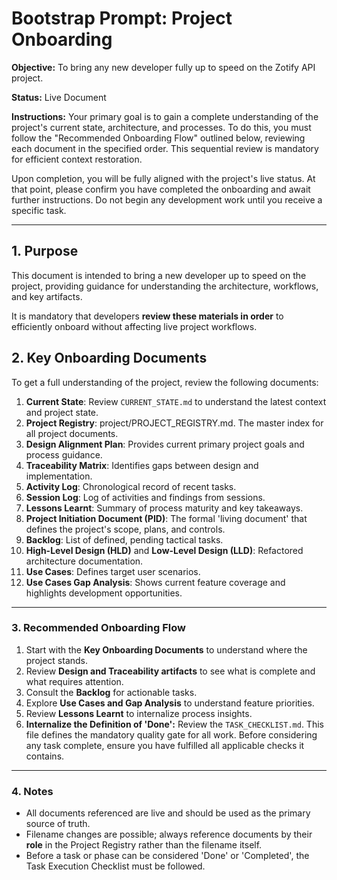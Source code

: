 # Bootstrap Prompt: Project Onboarding

**Objective:** To bring any new developer fully up to speed on the Zotify API project.

**Status:** Live Document

**Instructions:**
Your primary goal is to gain a complete understanding of the project's current state, architecture, and processes. To do this, you must follow the "Recommended Onboarding Flow" outlined below, reviewing each document in the specified order. This sequential review is mandatory for efficient context restoration.

Upon completion, you will be fully aligned with the project's live status. At that point, please confirm you have completed the onboarding and await further instructions. Do not begin any development work until you receive a specific task.

---

## 1. Purpose

This document is intended to bring a new developer up to speed on the project, providing guidance for understanding the architecture, workflows, and key artifacts.

It is mandatory that developers **review these materials in order** to efficiently onboard without affecting live project workflows.

## 2. Key Onboarding Documents

To get a full understanding of the project, review the following documents:

1. **Current State**: Review `CURRENT_STATE.md` to understand the latest context and project state.
2. **Project Registry**: project/PROJECT_REGISTRY.md. The master index for all project documents.
3. **Design Alignment Plan**: Provides current primary project goals and process guidance.
4. **Traceability Matrix**: Identifies gaps between design and implementation.
5. **Activity Log**: Chronological record of recent tasks.
6. **Session Log**: Log of activities and findings from sessions.
7. **Lessons Learnt**: Summary of process maturity and key takeaways.
8. **Project Initiation Document (PID)**: The formal 'living document' that defines the project's scope, plans, and controls.
9. **Backlog**: List of defined, pending tactical tasks.
10. **High-Level Design (HLD)** and **Low-Level Design (LLD)**: Refactored architecture documentation.
11. **Use Cases**: Defines target user scenarios.
12. **Use Cases Gap Analysis**: Shows current feature coverage and highlights development opportunities.

---

### 3. Recommended Onboarding Flow

1. Start with the **Key Onboarding Documents** to understand where the project stands.
2. Review **Design and Traceability artifacts** to see what is complete and what requires attention.
3. Consult the **Backlog** for actionable tasks.
4. Explore **Use Cases and Gap Analysis** to understand feature priorities.
5. Review **Lessons Learnt** to internalize process insights.
6. **Internalize the Definition of 'Done':** Review the `TASK_CHECKLIST.md`. This file defines the mandatory quality gate for all work. Before considering any task complete, ensure you have fulfilled all applicable checks it contains.

---

### 4. Notes

* All documents referenced are live and should be used as the primary source of truth.
* Filename changes are possible; always reference documents by their **role** in the Project Registry rather than the filename itself.
* Before a task or phase can be considered 'Done' or 'Completed', the Task Execution Checklist must be followed.
